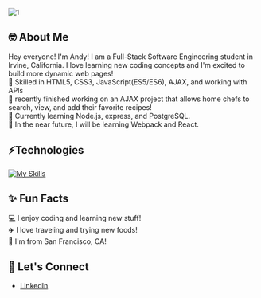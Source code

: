 
![1](https://user-images.githubusercontent.com/100327736/174872894-f7220dd1-7fa3-42b4-b183-94f9a50cf01b.jpeg)
## 🤓 About Me
Hey everyone! I'm Andy! I am a Full-Stack Software Engineering student in Irvine, California. I love learning new coding concepts and I'm excited to build more dynamic web pages!
<br> :deciduous_tree: Skilled in HTML5, CSS3, JavaScript(ES5/ES6), AJAX, and working with APIs
<br> :deciduous_tree: recently finished working on an AJAX project that allows home chefs to search, view, and add their favorite recipes!
<br> :seedling: Currently learning Node.js, express, and PostgreSQL.
<br> :seedling: In the near future, I will be learning Webpack and React.

## ⚡Technologies
[![My Skills](https://skillicons.dev/icons?i=html,css,webpack,js,nodejs,express,postgres,py,mysql,vscode,figma,git,github)](https://skillicons.dev)

## ✨ Fun Facts
:computer: I enjoy coding and learning new stuff!<br>
:airplane: I love traveling and trying new foods!<br>
:round_pushpin: I'm from San Francisco, CA!

## 🤝 Let's Connect
<ul>
  <li><a href="https://www.linkedin.com/in/andy-chen907/">LinkedIn</a></li>
</ul>
